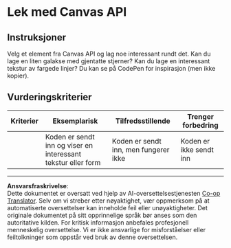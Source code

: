 <!--
CO_OP_TRANSLATOR_METADATA:
{
  "original_hash": "ca1cf78a4c60df77ab32a154ec024d7f",
  "translation_date": "2025-08-26T22:01:26+00:00",
  "source_file": "6-space-game/2-drawing-to-canvas/assignment.md",
  "language_code": "no"
}
-->
# Lek med Canvas API

## Instruksjoner

Velg et element fra Canvas API og lag noe interessant rundt det. Kan du lage en liten galakse med gjentatte stjerner? Kan du lage en interessant tekstur av fargede linjer? Du kan se på CodePen for inspirasjon (men ikke kopier).

## Vurderingskriterier

| Kriterier | Eksemplarisk                                              | Tilfredsstillende                   | Trenger forbedring    |
| --------- | --------------------------------------------------------- | ----------------------------------- | --------------------- |
|           | Koden er sendt inn og viser en interessant tekstur eller form | Koden er sendt inn, men fungerer ikke | Koden er ikke sendt inn |

---

**Ansvarsfraskrivelse**:  
Dette dokumentet er oversatt ved hjelp av AI-oversettelsestjenesten [Co-op Translator](https://github.com/Azure/co-op-translator). Selv om vi streber etter nøyaktighet, vær oppmerksom på at automatiserte oversettelser kan inneholde feil eller unøyaktigheter. Det originale dokumentet på sitt opprinnelige språk bør anses som den autoritative kilden. For kritisk informasjon anbefales profesjonell menneskelig oversettelse. Vi er ikke ansvarlige for misforståelser eller feiltolkninger som oppstår ved bruk av denne oversettelsen.